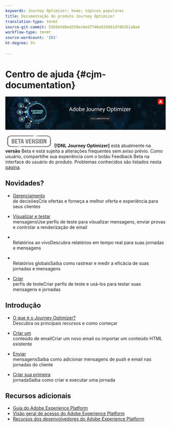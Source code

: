 ```yaml
---
keywords: Journey Optimizer; home; tópicos populares
title: Documentação do produto Journey Optimizer
translation-type: tm+mt
source-git-commit: 55b9e5d8ed259ec6ed7746e835691d7d6261a8a4
workflow-type: tm+mt
source-wordcount: '203'
ht-degree: 5%

---
```


# Centro de ajuda {#cjm-documentation}

![](using/assets/do-not-localize/banner-cjm.png)

![](using/assets/do-not-localize/badge.png)
**[!DNL Journey Optimizer]** está atualmente na  **versão** Beta e está sujeita a alterações frequentes sem aviso prévio. Como usuário, compartilhe sua experiência com o botão Feedback Beta na interface do usuário do produto. Problemas conhecidos são listados nesta [página](using/known-issues.md).

## Novidades?


* [Gerenciamento ](using/offers/get-started/starting-offer-decisioning.md) </br> de decisõesCrie ofertas e forneça a melhor oferta e experiência para seus clientes

* [Visualizar e testar ](using/preview.md) </br> mensagensUse perfis de teste para visualizar mensagens, enviar provas e controlar a renderização de email

* [](using/reports/live-report.md) </br> Relatórios ao vivoDescubra relatórios em tempo real para suas jornadas e mensagens

* [](using/reports/global-report.md) </br> Relatórios globaisSaiba como rastrear e medir a eficácia de suas jornadas e mensagens

* [Criar ](using/building-journeys/creating-test-profiles.md) </br> perfis de testeCriar perfis de teste e usá-los para testar suas mensagens e jornadas

## Introdução

* [O que é o Journey Optimizer?](using/get-started.md) </br> Descubra os principais recursos e como começar

* [Criar um ](using/design-emails.md) </br>conteúdo de emailCriar um novo email ou importar um conteúdo HTML existente

* [Enviar ](using/building-journeys/journey.md) </br> mensagensSaiba como adicionar mensagens de push e email nas jornadas do cliente

* [Criar sua primeira ](using/building-journeys/journeys-uc.md) </br>jornadaSaiba como criar e executar uma jornada

## Recursos adicionais

* [Guia do Adobe Experience Platform](https://experienceleague.adobe.com/docs/experience-platform/landing/home.html)
* [Visão geral de acesso do Adobe Experience Platform](https://experienceleague.adobe.com/docs/experience-platform/access-control/home.html)
* [Recursos dos desenvolvedores do Adobe Experience Platform](https://business.adobe.com/br/products/experience-platform/documentation-and-developer-resources.html)
